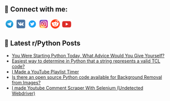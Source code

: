 ## 🔎 Connect with me:
[<img src="https://github.com/bullbesh/bullbesh/blob/main/images/Telegram.png" width="32" height="32" />](https://t.me/bullbesh)
[<img src="https://github.com/bullbesh/bullbesh/blob/main/images/VK.png" width="32" height="32" />](https://vk.com/bullbesh)
[<img src="https://github.com/bullbesh/bullbesh/blob/main/images/Twitter.png" width="32" height="32" />](https://twitter.com/bullbesh1)
[<img src="https://github.com/bullbesh/bullbesh/blob/main/images/Instagram.png" width="32" height="32" />](https://www.instagram.com/bullbesh)
[<img src="https://github.com/bullbesh/bullbesh/blob/main/images/Reddit.png" width="32" height="32" />](https://www.reddit.com/user/bullbesh)
[<img src="https://github.com/bullbesh/bullbesh/blob/main/images/YouTube.png" width="32" height="32" />](https://www.youtube.com/channel/UCtfjRs6uzgq5mfm8S06WTcg)

## 📕 Latest r/Python Posts
<!-- BLOG-POST-LIST:START -->
- [You Were Starting Python Today, What Advice Would You Give Yourself?](https://www.reddit.com/r/Python/comments/1kisb58/you_were_starting_python_today_what_advice_would/)
- [Easiest way to determine in Python that a string represents a valid TCL code?](https://www.reddit.com/r/Python/comments/1kipwie/easiest_way_to_determine_in_python_that_a_string/)
- [I Made a YouTube Playlist Timer](https://www.reddit.com/r/Python/comments/1kikit4/i_made_a_youtube_playlist_timer/)
- [Is there an open source Python code available for Background Removal from Images?](https://www.reddit.com/r/Python/comments/1kijxt2/is_there_an_open_source_python_code_available_for/)
- [I made Youtube Comment Scraper With Selenium &lpar;Undetected Webdriver&rpar;](https://www.reddit.com/r/Python/comments/1kijlje/i_made_youtube_comment_scraper_with_selenium/)
<!-- BLOG-POST-LIST:END -->
